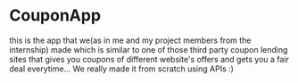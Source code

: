 # CouponApp

this is the app that we(as in me and my project members from the internship) made which is similar to one of those third party coupon lending sites that gives you coupons of different website's offers and gets you a fair deal everytime... We really made it from scratch using APIs :)
